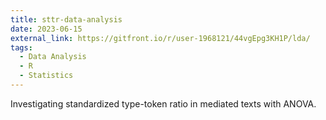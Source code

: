 ```yaml
---
title: sttr-data-analysis
date: 2023-06-15
external_link: https://gitfront.io/r/user-1968121/44vgEpg3KH1P/lda/
tags:
  - Data Analysis
  - R
  - Statistics
---
```


Investigating standardized type-token ratio in mediated texts with ANOVA.

<!--more-->
